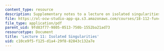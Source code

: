 ```yaml
---
content_type: resource
description: Supplementary notes to a lecture on isolated singularities.
file: https://ol-ocw-studio-app-qa.s3.amazonaws.com/courses/18-112-functions-of-a-complex-variable-fall-2008/c10ce9f5f125d1a429f882843c132a7e_lecture11.pdf
file_type: application/pdf
parent_uid: 9fd83f77-9805-0513-750b-1552ba21ad73
resourcetype: Document
title: 'Lecture 11: Isolated Singularities'
uid: c10ce9f5-f125-d1a4-29f8-82843c132a7e
---
```

